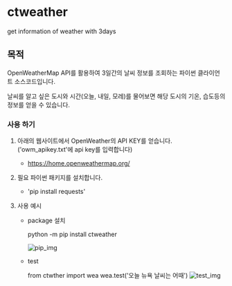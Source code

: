 # ctweather
get information of weather with 3days
## 목적
OpenWeatherMap API를 활용하여 3일간의 날씨 정보를 조회하는 파이썬 클라이언트 소스코드입니다. 

날씨를 알고 싶은 도시와 시간(오늘, 내일, 모레)를 물어보면 해당 도시의 기온, 습도등의 정보를 얻을 수 있습니다.

### 사용 하기

1. 아래의 웹사이트에서 OpenWeather의 API KEY를 얻습니다.('owm_apikey.txt'에 api key를 입력합니다) 

    - <https://home.openweathermap.org/>
      
2. 필요 파이썬 패키지를 설치합니다.

    - 'pip install requests'
3. 사용 예시
    - package 설치
      
      python -m pip install ctweather
      
      ![pip_img](https://github.com/user-attachments/assets/665a6585-043b-42ec-bdeb-9188e45d6951)

    - test
      
       from ctwther import wea
       wea.test('오늘 뉴욕 날씨는 어때')
      ![test_img](https://github.com/user-attachments/assets/407f0a48-49ea-43be-9214-addc4d00a8f4)


